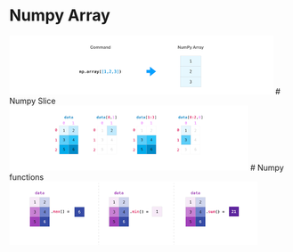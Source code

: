 # Numpy Array
<img src="images/array.png"/>
# Numpy Slice
<img src="images/slice.png"/>
# Numpy functions
<img src="images/functions.png"/>
